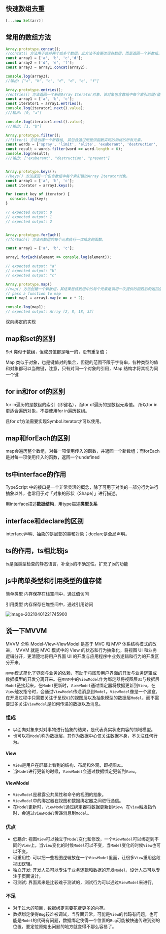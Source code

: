 ## 快速数组去重

```javascript
[...new Set(arr)]
```

## 常用的数组方法

```javascript
Array.prototype.concat();
//concat() 方法用于合并两个或多个数组。此方法不会更改现有数组，而是返回一个新数组。
const array1 = ['a', 'b', 'c','d'];
const array2 = ['d', 'e', 'f'];
const array3 = array1.concat(array2);

console.log(array3);
//输出: ["a", "b", "c", "d", "d", "e", "f"]

Array.prototype.entries();
//entries() 方法返回一个新的Array Iterator对象，该对象包含数组中每个索引的键/值对。
const array1 = ['a', 'b', 'c'];
const iterator1 = array1.entries();
console.log(iterator1.next().value);
///输出: [0, "a"]

console.log(iterator1.next().value);
///输出: [1, "b"]

Array.prototype.filter();
//filter() 方法创建一个新数组, 其包含通过所提供函数实现的测试的所有元素。 
const words = ['spray', 'limit', 'elite', 'exuberant', 'destruction', 'present'];
const result = words.filter(word => word.length > 6);
console.log(result);
///输出: ["exuberant", "destruction", "present"]


Array.prototype.keys();
//keys() 方法返回一个包含数组中每个索引键的Array Iterator对象。
const array1 = ['a', 'b', 'c'];
const iterator = array1.keys();

for (const key of iterator) {
  console.log(key);
}

// expected output: 0
// expected output: 1
// expected output: 2


Array.prototype.forEach()
//forEach() 方法对数组的每个元素执行一次给定的函数。

const array1 = ['a', 'b', 'c'];

array1.forEach(element => console.log(element));

// expected output: "a"
// expected output: "b"
// expected output: "c"

Array.prototype.map()
//map() 方法创建一个新数组，其结果是该数组中的每个元素是调用一次提供的函数后的返回值。
// pass a function to map
const map1 = array1.map(x => x * 2);

console.log(map1);
// expected output: Array [2, 8, 18, 32]


```

双向绑定的实现

## map和set的区别

Set 类似于数组，但成员值都是唯一的，没有重复值；

Map 类似于对象，也是键值对的集合，但键的范围不限于字符串，各种类型的值和对象都可以当做键，注意，只有对同一个对象的引用，Map 结构才将其视为同一个键



## for in和for of的区别

for in遍历的是数组的索引（即键名），而for of遍历的是数组元素值。 所以for in更适合遍历对象，不要使用for in遍历数组。

且for of方法需要实现Symbol.iterator才可以使用。

## map和forEach的区别

map会遍历整个数组，对每一项使用传入的函数，并返回一个新数组；而forEach是对每一项使用传入的函数，返回一个undefined

## ts中interface的作用

TypeScript 中的接口是一个非常灵活的概念，除了可用于对类的一部分行为进行抽象以外，也常用于对「对象的形状（Shape）」进行描述。

用interface描述**数据结构**，用type描述**类型关系**

## interface和declare的区别

interface声明、抽象的是局部的类和对象；declare是全局声明。

## ts的作用，ts相比较js

ts是强类型检查的静态语言，补全js的不确定性。扩充了js的功能

## js中简单类型和引用类型的值存储

简单类型 内存保存在栈空间中，通过值访问

引用类型 内存保存在堆空间中，通过引用访问

<img src="E:\MD笔记\面试记录\面试题.assets\image-20210401221745900.png" alt="image-20210401221745900" />

## 说一下MVVM

MVVM 全称 Model-View-ViewModel 是基于 MVC 和 MVP 体系结构模式的改进， MVVM 就是 MVC 模式中的 View 的状态和行为抽象化，将视图 UI 和业务逻辑分开，更清楚地将用户界面 UI 的开发与应用程序中业务逻辑和行为的开发区分开来。

`MVVM`模式简化了界面与业务的依赖，有助于将图形用户界面的开发与业务逻辑或数据模型的开发分离开来。在`MVVM`中的`ViewModel`作为绑定器将视图层`UI`与数据层`Model`链接起来，在`Model`更新时，`ViewModel`通过绑定器将数据更新到`View`，在`View`触发指令时，会通过`ViewModel`传递消息到`Model`，`ViewModel`像是一个黑盒，在开发过程中只需要关注于呈现`UI`的视图层以及抽象模型的数据层`Model`，而不需要过多关注`ViewModel`是如何传递的数据以及消息。



### 组成

- 以面向对象来对对事物进行抽象的结果，是代表真实状态内容的领域模型。
- 也可以将`Model`称为数据层，其作为数据中心仅关注数据本身，不关注任何行为。

#### View

- `View`是用户在屏幕上看到的结构、布局和外观，即视图`UI`。
- 当`Model`进行更新的时候，`ViewModel`会通过数据绑定更新到`View`。

#### ViewModel

- `ViewModel`是暴露公共属性和命令的视图的抽象。
- `ViewModel`中的绑定器在视图和数据绑定器之间进行通信。
- 在`Model`更新时，`ViewModel`通过绑定器将数据更新到`View`，在`View`触发指令时，会通过`ViewModel`传递消息到`Model`。

### 优点

- 低耦合: 视图`View`可以独立于`Model`变化和修改，一个`ViewModel`可以绑定到不同的`View`上，当`View`变化的时候`Model`可以不变，当`Model`变化的时候`View`也可以不变。
- 可重用性: 可以把一些视图逻辑放在一个`ViewModel`里面，让很多`View`重用这段视图逻辑。
- 独立开发: 开发人员可以专注于业务逻辑和数据的开发`Model`，设计人员可以专注于页面设计。
- 可测试: 界面素来是比较难于测试的，测试行为可以通过`ViewModel`来进行。

### 不足

- 对于过大的项目，数据绑定需要花费更多的内存。
- 数据绑定使得`Bug`较难被调试，当界面异常，可能是`View`的代码有问题，也可能是`Model`的代码有问题，数据绑定使得一个位置的`Bug`可能被快速传递到别的位置，要定位原始出问题的地方就变得不那么容易了。





